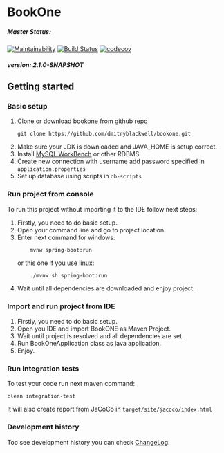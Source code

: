 # BookOne

##### Master Status: 
[![Maintainability](https://api.codeclimate.com/v1/badges/e908eabd23e03aa282aa/maintainability)](https://codeclimate.com/github/dmitryblackwell/bookone/maintainability)
[![Build Status](https://travis-ci.org/dmitryblackwell/bookone.svg?branch=master)](https://travis-ci.org/dmitryblackwell/bookone)
[![codecov](https://codecov.io/gh/dmitryblackwell/BookONE/branch/master/graph/badge.svg)](https://codecov.io/gh/dmitryblackwell/BookONE)

##### version: __2.1.0-SNAPSHOT__

## Getting started

### Basic setup

1. Clone or download bookone from github repo
    ```git
    git clone https://github.com/dmitryblackwell/bookone.git
    ```
1. Make sure your JDK is downloaded and JAVA_HOME is setup correct.
1. Install [MySQL WorkBench](https://dev.mysql.com/downloads/workbench/) or other RDBMS.
1. Create new connection with username add password specified in `application.properties`
1. Set up database using scripts in `db-scripts`

### Run project from console

To run this project without importing it to the IDE follow next steps:

1. Firstly, you need to do basic setup.
1. Open your command line and go to project location.
1. Enter next command for windows:
    ```git
        mvnw spring-boot:run
    ```
    or this one if you use linux:
    ```git
        ./mvnw.sh spring-boot:run
    ```
1. Wait until all dependencies are downloaded and enjoy project.


### Import and run project from IDE

1. Firstly, you need to do basic setup.
1. Open you IDE and import BookONE as Maven Project.
1. Wait until project is resolved and all dependencies are set.
1. Run BookOneApplication class as java application.
1. Enjoy.

### Run Integration tests
To test your code run next maven command:
```
clean integration-test
```
It will also create report from JaCoCo in `target/site/jacoco/index.html`

### Development history

Too see development history you can check [ChangeLog](https://github.com/dmitryblackwell/BookONE/blob/master/CHANGELOG.md). 